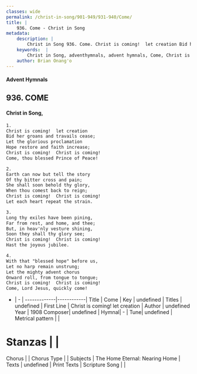 ```yaml
---
classes: wide
permalink: /christ-in-song/901-949/931-940/Come/
title: |
    936. Come - Christ in Song
metadata:
    description: |
        Christ in Song 936. Come. Christ is coming!  let creation Bid her groans and travails cease; Let the glorious proclamation Hope restore and faith increase; Christ is coming!  Christ is coming! Come, thou blessed Prince of Peace!
    keywords:  |
        Christ in Song, adventhymnals, advent hymnals, Come, Christ is coming!  let creation. 
    author: Brian Onang'o
---
```


#### Advent Hymnals
## 936. COME
####  Christ in Song,

```txt
1.
Christ is coming!  let creation
Bid her groans and travails cease;
Let the glorious proclamation
Hope restore and faith increase;
Christ is coming!  Christ is coming!
Come, thou blessed Prince of Peace!

2.
Earth can now but tell the story
Of thy bitter cross and pain;
She shall soon behold thy glory,
When thou comest back to reign;
Christ is coming!  Christ is coming!
Let each heart repeat the strain.

3.
Long thy exiles have been pining,
Far from rest, and home, and thee;
But, in heav'nly vesture shining,
Soon they shall thy glory see;
Christ is coming!  Christ is coming!
Hast the joyous jubilee.

4.
With that "blessed hope" before us,
Let no harp remain unstrung;
Let the mighty advent chorus
Onward roll, from tongue to tongue;
Christ is coming!  Christ is coming!
Come, Lord Jesus, quickly come!

```

- |   -  |
-------------|------------|
Title | Come |
Key | undefined |
Titles | undefined |
First Line | Christ is coming!  let creation |
Author | undefined
Year | 1908
Composer| undefined |
Hymnal|  - |
Tune| undefined |
Metrical pattern | |
# Stanzas |  |
Chorus |  |
Chorus Type |  |
Subjects | The Home Eternal: Nearing Home |
Texts | undefined |
Print Texts | 
Scripture Song |  |
    
